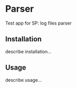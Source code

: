 # Parser

Test app for SP: log files parser

## Installation

describe installation...

## Usage

describe usage...
